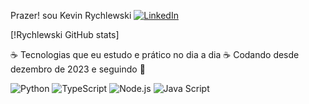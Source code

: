 Prazer! sou Kevin Rychlewski
[![LinkedIn](https://img.shields.io/badge/LinkedIn-0077B5?style=for-the-badge&logo=linkedin&logoColor=white)]()

[!Rychlewski GitHub stats]

☕ Tecnologias que eu estudo e prático no dia a dia ☕
Codando desde dezembro de 2023 e seguindo 👊
<div style="display: inline-block;">
    <img alt="Python" src="https://img.shields.io/badge/Python-3776AB?style=for-the-badge&logo=python&logoColor=white" />
</div>
<div style="display: inline-block;">
    <img alt="TypeScript" src="https://img.shields.io/badge/TypeScript-007ACC?style=for-the-badge&logo=typescript&logoColor=white" />
</div>
<div style="display: inline-block;">
    <img alt="Node.js" src="https://img.shields.io/badge/Node.js-43853D?style=for-the-badge&logo=node.js&logoColor=white" />
</div>
<div style="display: inline-block;">
    <img alt="Java Script" src="https://img.shields.io/badge/JavaScript-F7DF1E?style=for-the-badge&logo=javascript&logoColor=black" />
</div>
